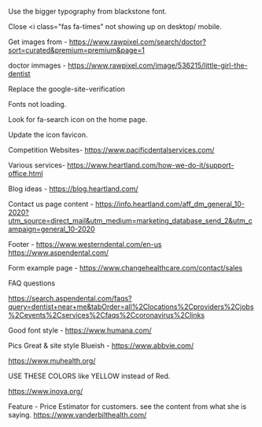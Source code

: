 Use the bigger typography from blackstone font. 


Close <i class="fas fa-times"
not showing up on desktop/ mobile. 



Get images from - https://www.rawpixel.com/search/doctor?sort=curated&premium=premium&page=1

doctor immages - https://www.rawpixel.com/image/536215/little-girl-the-dentist


Replace the  google-site-verification 

Fonts not loading. 

Look for fa-search icon on the home page. 

Update the icon favicon. 


Competition Websites- 
https://www.pacificdentalservices.com/


Various services- 
https://www.heartland.com/how-we-do-it/support-office.html

Blog ideas  - 
https://blog.heartland.com/


Contact us page content - 
https://info.heartland.com/aff_dm_general_10-2020?utm_source=direct_mail&utm_medium=marketing_database_send_2&utm_campaign=general_10-2020

Footer - 
https://www.westerndental.com/en-us
https://www.aspendental.com/


Form example page - 
https://www.changehealthcare.com/contact/sales


FAQ  questions

https://search.aspendental.com/faqs?query=dentist+near+me&tabOrder=all%2Clocations%2Cproviders%2Cjobs%2Cevents%2Cservices%2Cfaqs%2Ccoronavirus%2Clinks

Good font style - https://www.humana.com/

Pics Great & site style Blueish - https://www.abbvie.com/

https://www.muhealth.org/

USE THESE COLORS like YELLOW instead of Red. 

https://www.inova.org/



Feature - Price Estimator for customers. 
see the content from what she is saying. 
https://www.vanderbilthealth.com/


